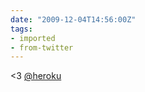 ```yaml
---
date: "2009-12-04T14:56:00Z"
tags:
- imported
- from-twitter
---
```

&lt;3 [@heroku](https://twitter.com/heroku)
